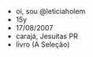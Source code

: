 - oi, sou @leticiaholem 
- 15y
- 17/08/2007
- carajá, Jesuitas PR
- livro (A Seleção)

<!---
leticiaholem/leticiaholem is a ✨ special ✨ repository because its `README.md` (this file) appears on your GitHub profile.
You can click the Preview link to take a look at your changes.
--->
